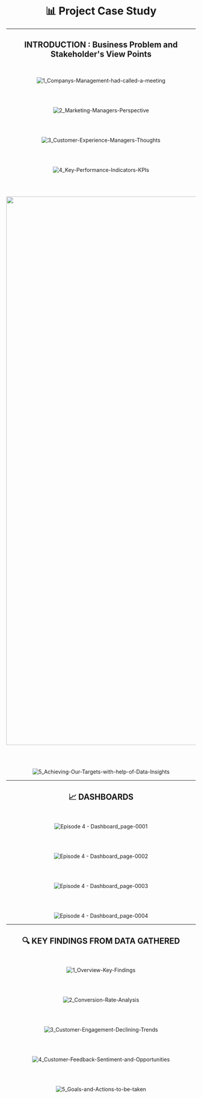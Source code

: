 <div align="center">

# 📊 Project Case Study

---

## **INTRODUCTION : Business Problem and Stakeholder's View Points**

<br>

![1_Companys-Management-had-called-a-meeting](https://github.com/user-attachments/assets/f1f975d1-aff4-48f3-93cf-bf1fd04a1217)  

<br><br>

![2_Marketing-Managers-Perspective](https://github.com/user-attachments/assets/7134722d-1a69-4aef-b830-c0eca2d008ee)  

<br><br>

![3_Customer-Experience-Managers-Thoughts](https://github.com/user-attachments/assets/1ea89036-fa89-49e0-b4a3-f93a17e478e2)  

<br><br>

![4_Key-Performance-Indicators-KPIs](https://github.com/user-attachments/assets/a16272f3-1ea7-4e66-83ea-7fd161fc03d5)  

<br><br>

<img width="2400" height="1455" alt="Data-Sources-and-Tables (1)" src="https://github.com/user-attachments/assets/0cee164b-8167-4eb9-bfe7-89eabab7b332" />

<br><br>

![5_Achieving-Our-Targets-with-help-of-Data-Insights](https://github.com/user-attachments/assets/063891a6-a2f7-436b-b193-63fccc9c10da)  

---

## **📈 DASHBOARDS**

<br>

![Episode 4 - Dashboard_page-0001](https://github.com/user-attachments/assets/893fd03a-af77-44ab-8853-8cb2fea6d60c)


<br><br>

![Episode 4 - Dashboard_page-0002](https://github.com/user-attachments/assets/5bd03bda-c4ab-4210-9afe-9b73f99fce92)
  
<br><br>

![Episode 4 - Dashboard_page-0003](https://github.com/user-attachments/assets/9cb89fbe-473e-4c8c-9efc-40e9ebe0c6b9)

<br><br>

![Episode 4 - Dashboard_page-0004](https://github.com/user-attachments/assets/dc3c5f8f-9811-4934-b73c-12f9a4a12833)

---

## **🔍 KEY FINDINGS FROM DATA GATHERED**

<br>

![1_Overview-Key-Findings](https://github.com/user-attachments/assets/176d51a9-8c0b-43ee-b048-47190488e9d5)  

<br><br>

![2_Conversion-Rate-Analysis](https://github.com/user-attachments/assets/1a98ffdb-94d7-4684-a1b9-9cc4076a7ac0)  

<br><br>

![3_Customer-Engagement-Declining-Trends](https://github.com/user-attachments/assets/d8711104-be73-413e-a59e-3fd98e17be0e)  

<br><br>

![4_Customer-Feedback-Sentiment-and-Opportunities](https://github.com/user-attachments/assets/5b4f73c8-326b-428a-849a-ba4c72133fb5)  

<br><br>

![5_Goals-and-Actions-to-be-taken](https://github.com/user-attachments/assets/4b8561ac-7f0b-471c-bdd0-089a3c75946f)  

</div>
